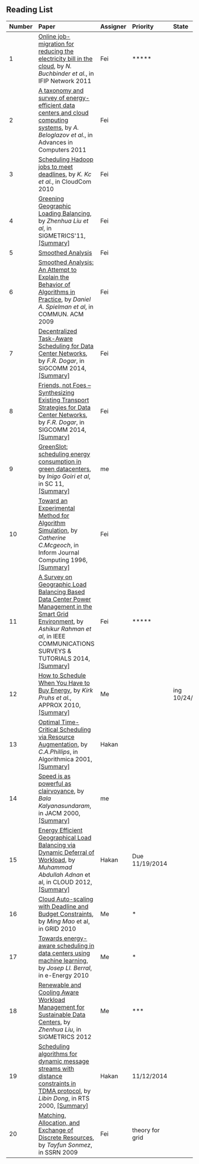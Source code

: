 Reading List
---

| Number | Paper| Assigner| Priority| State|
|:--|:-----|:--------|:----|:----|
|1|[Online job-migration for reducing the electricity bill in the cloud](http://link.springer.com/chapter/10.1007%2F978-3-642-20757-0_14), by *N. Buchbinder et al.*, in  IFIP Network 2011 | Fei| *****|
|2|[A taxonomy and survey of energy-efficient data centers and cloud computing systems](), by *A. Beloglazov et al.*, in Advances in Computers 2011| Fei |
|3| [ Scheduling Hadoop jobs to meet deadlines](http://ieeexplore.ieee.org/xpl/abstractCitations.jsp?arnumber=5708475), by *K. Kc et al.*, in CloudCom 2010 | Fei|
|4|[Greening Geographic Loading Balancing](http://dl.acm.org/citation.cfm?id=1993767), by *Zhenhua Liu et al*, in SIGMETRICS'11, [[Summary]](https://github.com/hxwang/GreenDC-Summary/blob/master/LiuL11_Greening-Geographical-Load-Balancing.md) | Fei|
|5| [Smoothed Analysis](http://www.cs.yale.edu/homes/spielman/SmoothedAnalysis/) |Fei |
|6|[Smoothed Analysis: An Attempt to Explain the Behavior of Algorithms in Practice](http://www.cs.yale.edu/homes/spielman/Research/cacmSmooth.pdf), by *Daniel A. Spielman et al*,  in COMMUN. ACM  2009| Fei|
|7|[Decentralized Task-Aware Scheduling for Data Center Networks](http://research.microsoft.com/apps/pubs/default.aspx?id=215429), by *F.R. Dogar*, in SIGCOMM 2014,[[Summary]](../papers/DogarK14_SIGCOMM_Decentralized-TaskScheduling-for-DCN.md)| Fei |
|8|[Friends, not Foes – Synthesizing Existing Transport Strategies for Data Center  Networks](http://research.microsoft.com/apps/pubs/default.aspx?id=215430), by  *F.R. Dogar*,  in SIGCOMM 2014, [[Summary]](../papers/MunirB14_SIGCOMM_Synthesizing-Existing-Transport-Strateg-DC.md)| Fei|
|9| [GreenSlot: scheduling energy consumption in green datacenters](http://ieeexplore.ieee.org/xpls/abs_all.jsp?arnumber=6114408), by *Inigo Goiri et al*, in SC 11, [[Summary]](./papers/GoiriL11_GreenSlot.md)| me|
|10| [Toward an Experimental Method for Algorithm Simulation](http://pubsonline.informs.org/doi/abs/10.1287/ijoc.8.1.1), by *Catherine C.Mcgeoch*, in Inform Journal Computing 1996, [[Summary]](../papers/Mcgeoch95_Algorithm-Simulations.md)| Fei|
|11| [A Survey on Geographic Load Balancing Based Data Center Power Management in the Smart Grid Environment](http://ieeexplore.ieee.org/stamp/stamp.jsp?tp=&arnumber=6578864&tag=1), by *Ashikur Rahman et al*, in IEEE COMMUNICATIONS SURVEYS & TUTORIALS 2014, [[Summary]](../papers/RahmanLK14_Survey-Geo-LoadBalancing.md)| Fei| *****|
|12| [How to Schedule When You Have to Buy Energy](http://link.springer.com/chapter/10.1007%2F978-3-642-15369-3_27#page-1), by *Kirk Pruhs et al.*, APPROX 2010, [[Summary]](../papers/PruhsS10_schedule-energy.md)| Me| |ing 10/24/2014|
|13| [Optimal Time-Critical Scheduling via Resource Augmentation](http://link.springer.com/article/10.1007%2Fs00453-001-0068-9#page-1), by *C.A.Phillips*, in Algorithmica 2001, [[Summary]](../papers/PhillipsSTW02_resource-augmentatation.md)| Hakan| |
|14| [Speed is as powerful as clairvoyance](http://dl.acm.org/citation.cfm?id=347479), by *Bala Kalyanasundaram*, in JACM 2000, [[Summary]]()| me| |
|15|[Energy Efficient Geographical Load Balancing via Dynamic Deferral of Workload](http://ieeexplore.ieee.org/stamp/stamp.jsp?tp=&arnumber=6253505), by *Muhammad Abdullah Adnan* et al, in CLOUD 2012, [[Summary]](../papers/AdnanS12_dynamic-deferral-geoDC.md)| Hakan| Due 11/19/2014|
|16| [Cloud Auto-scaling with Deadline and Budget Constraints](http://ieeexplore.ieee.org/stamp/stamp.jsp?tp=&arnumber=5697966), by *Ming Mao* et al, in GRID 2010| Me| *|
|17| [Towards energy-aware scheduling in data centers using machine learning](http://dl.acm.org/citation.cfm?id=1791349), by *Josep Ll. Berral*, in e-Energy 2010| Me| *|
|18| [Renewable and Cooling Aware Workload Management for Sustainable Data Centers](http://dl.acm.org/citation.cfm?id=2254779), by *Zhenhua Liu*, in SIGMETRICS 2012| Me| ***|
|19| [Scheduling algorithms for dynamic message streams with distance constraints in TDMA protocol](http://ieeexplore.ieee.org/xpls/abs_all.jsp?arnumber=854012&tag=1), by *Libin Dong*, in RTS 2000, [[Summary]](../papers/Dong00-schedule-dynamic-msg-tdma.md)| Hakan| 11/12/2014|
|20| [Matching, Allocation, and Exchange of Discrete Resources](http://papers.ssrn.com/sol3/papers.cfm?abstract_id=1311517), by *Tayfun Sonmez*, in SSRN 2009| Fei| theory for grid|



